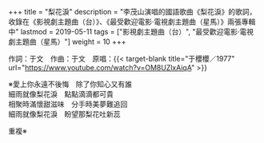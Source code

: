 +++
title = "梨花淚"
description = "李茂山演唱的國語歌曲《梨花淚》的歌詞，收錄在《影視劇主題曲（台）》、《最受歡迎電影‧電視劇主題曲（星馬）》兩張專輯中"
lastmod = 2019-05-11
tags = ["影視劇主題曲（台）",  "最受歡迎電影‧電視劇主題曲（星馬）"]
weight = 10
+++

作詞：于文　作曲：于文　原唱：{{< target-blank title="于櫻櫻／1977" url="https://www.youtube.com/watch?v=OM8UZlxAiqA" >}}

※愛上你永遠不後悔　除了你知心又有誰  
細雨就像梨花淚　點點滴滴都可貴  
相聚時滿懷甜滋味　分手時美夢難追回  
細雨就像梨花淚　盼望那梨花吐新蕊  

重複※